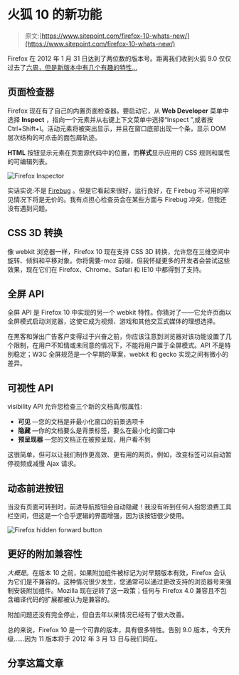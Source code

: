 # 火狐 10 的新功能

> 原文:[https://www.sitepoint.com/firefox-10-whats-new/](https://www.sitepoint.com/firefox-10-whats-new/)

Firefox 在 2012 年 1 月 31 日达到了两位数的版本号。距离我们收到火狐 9.0 仅仅过去了[六周，但是新版本中有几个有趣的特性…](https://www.sitepoint.com/firefox-9-whats-new/)

## 页面检查器

Firefox 现在有了自己的内置页面检查器。要启动它，从 **Web Developer** 菜单中选择 **Inspect** ，指向一个元素并从右键上下文菜单中选择“Inspect ”,或者按 Ctrl+Shift+I。活动元素将被突出显示，并且在窗口底部出现一个条，显示 DOM 层次结构的可点击的面包屑轨迹。

**HTML** 按钮显示元素在页面源代码中的位置，而**样式**显示应用的 CSS 规则和属性的可编辑列表。

![Firefox Inspector](../Images/b09435d8974d74c0d74a02d8947aa556.png)

实话实说:不是 [Firebug](https://www.sitepoint.com/firebug-19-new-features/) 。但是它看起来很好，运行良好，在 Firebug 不可用的罕见情况下将是无价的。我有点担心检查员会在某些方面与 Firebug 冲突，但我还没有遇到问题。

## CSS 3D 转换

像 webkit 浏览器一样，Firefox 10 现在支持 CSS 3D 转换，允许您在三维空间中旋转、倾斜和平移对象。你将需要-moz 前缀，但我怀疑更多的开发者会尝试这些效果，现在它们在 Firefox、Chrome、Safari 和 IE10 中都得到了支持。

## 全屏 API

全屏 API 是 Firefox 10 中实现的另一个 webkit 特性。你猜对了——它允许页面以全屏模式启动浏览器，这使它成为视频、游戏和其他交互式媒体的理想选择。

在黑客和弹出广告客户变得过于兴奋之前，你应该注意到浏览器对该功能设置了几个限制，在用户不知情或未同意的情况下，不能将用户置于全屏模式。API 不是特别稳定；W3C 全屏规范是一个早期的草案，webkit 和 gecko 实现之间有微小的差异。

## 可视性 API

visibility API 允许您检查三个新的文档真/假属性:

*   **可见** —您的文档是非最小化窗口的前景选项卡
*   **隐藏** —你的文档要么是背景标签，要么在最小化的窗口中
*   **预呈现器** —您的文档正在被预呈现，用户看不到

这很简单，但可以让我们制作更高效、更有用的网页。例如，改变标签可以自动暂停视频或减慢 Ajax 请求。

## 动态前进按钮

当没有页面可转到时，前进导航按钮会自动隐藏！我没有听到任何人抱怨浪费工具栏空间，但这是一个合乎逻辑的界面增强，因为该按钮很少使用。

![Firefox hidden forward button](../Images/a6f9a02b9ba632ea93ec7abf6023d550.png)

## 更好的附加兼容性

*大概是*。在版本 10 之前，如果附加组件被标记为对早期版本有效，Firefox 会认为它们是不兼容的。这种情况很少发生，您通常可以通过更改支持的浏览器号来强制安装附加组件。Mozilla 现在逆转了这一政策；任何与 Firefox 4.0 兼容且不包含编译代码的扩展都被认为是兼容的。

附加问题还没有完全停止，但自去年以来情况已经有了很大改善。

总的来说，Firefox 10 是一个可靠的版本，具有很多特性。告别 9.0 版本，今天升级……因为 11 版本将于 2012 年 3 月 13 日与我们同在。

## 分享这篇文章